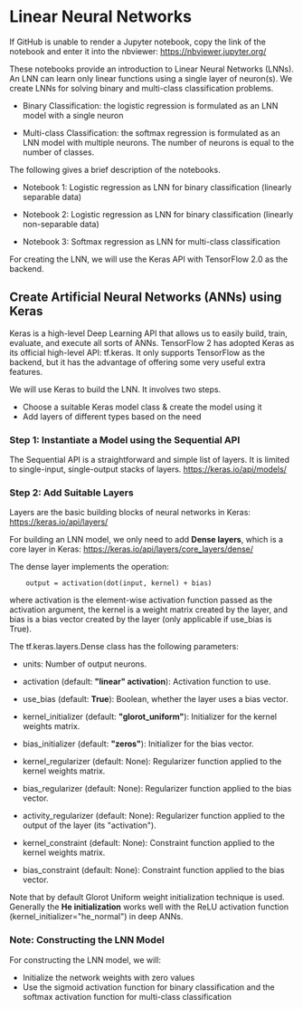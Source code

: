 # Linear Neural Networks

If GitHub is unable to render a Jupyter notebook, copy the link of the notebook and enter it into the nbviewer: https://nbviewer.jupyter.org/


These notebooks provide an introduction to Linear Neural Networks (LNNs). An LNN can learn only linear functions using a single layer of neuron(s). We create LNNs for solving binary and multi-class classification problems.

- Binary Classification: the logistic regression is formulated as an LNN model with a single neuron

- Multi-class Classification: the softmax regression is formulated as an LNN model with multiple neurons. The number of neurons is equal to the number of classes.

The following gives a brief description of the notebooks.

- Notebook 1: Logistic regression as LNN for binary classification (linearly separable data)

- Notebook 2: Logistic regression as LNN for binary classification (linearly non-separable data)

- Notebook 3: Softmax regression as LNN for multi-class classification 




For creating the LNN, we will use the Keras API with TensorFlow 2.0 as the backend.


## Create Artificial Neural Networks (ANNs) using Keras

Keras is a high-level Deep Learning API that allows us to easily build, train, evaluate, and execute all sorts of ANNs. TensorFlow 2 has adopted Keras as its official high-level API: tf.keras. It only supports TensorFlow as the backend, but it has the advantage of offering some very useful extra features.

We will use Keras to build the LNN. It involves two steps.
- Choose a suitable Keras model class & create the model using it
- Add layers of different types based on the need

### Step 1: Instantiate a Model using the Sequential API
The Sequential API is a straightforward and simple list of layers. It is limited to single-input, single-output stacks of layers.
https://keras.io/api/models/


### Step 2: Add Suitable Layers

Layers are the basic building blocks of neural networks in Keras: https://keras.io/api/layers/ 

For building an LNN model, we only need to add **Dense layers**, which is a core layer in Keras: https://keras.io/api/layers/core_layers/dense/

The dense layer implements the operation: 

        output = activation(dot(input, kernel) + bias) 
      
where activation is the element-wise activation function passed as the activation argument, the kernel is a weight matrix created by the layer, and bias is a bias vector created by the layer (only applicable if use_bias is True).

The tf.keras.layers.Dense class has the following parameters:

- units: Number of output neurons.

- activation (default: **"linear" activation**): Activation function to use.

- use_bias (default: **True**): Boolean, whether the layer uses a bias vector.

- kernel_initializer (default: **"glorot_uniform"**): Initializer for the kernel weights matrix.

- bias_initializer (default: **"zeros"**): Initializer for the bias vector.

- kernel_regularizer (default: None): Regularizer function applied to the kernel weights matrix.

- bias_regularizer (default: None): Regularizer function applied to the bias vector.

- activity_regularizer (default: None): Regularizer function applied to the output of the layer (its "activation").

- kernel_constraint (default: None): Constraint function applied to the kernel weights matrix.

- bias_constraint (default: None): Constraint function applied to the bias vector.


Note that by default Glorot Uniform weight initialization technique is used. Generally the **He initialization** works well with the ReLU activation function (kernel_initializer="he_normal") in deep ANNs. 

### Note: Constructing the LNN Model

For constructing the LNN model, we will:
- Initialize the network weights with zero values
- Use the sigmoid activation function for binary classification and the softmax activation function for multi-class classification

